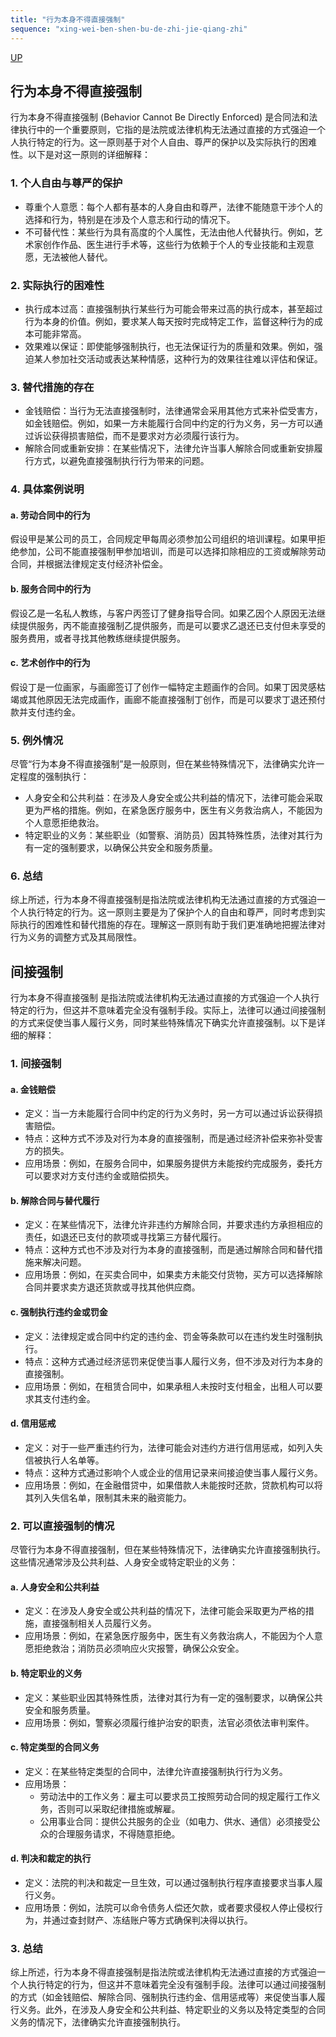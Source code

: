 ```yaml
---
title: "行为本身不得直接强制"
sequence: "xing-wei-ben-shen-bu-de-zhi-jie-qiang-zhi"
---
```


[UP](/law/civil-law-index.html)

## 行为本身不得直接强制

行为本身不得直接强制 (Behavior Cannot Be Directly Enforced) 是合同法和法律执行中的一个重要原则，它指的是法院或法律机构无法通过直接的方式强迫一个人执行特定的行为。这一原则基于对个人自由、尊严的保护以及实际执行的困难性。以下是对这一原则的详细解释：

### 1. 个人自由与尊严的保护

- 尊重个人意愿：每个人都有基本的人身自由和尊严，法律不能随意干涉个人的选择和行为，特别是在涉及个人意志和行动的情况下。
- 不可替代性：某些行为具有高度的个人属性，无法由他人代替执行。例如，艺术家创作作品、医生进行手术等，这些行为依赖于个人的专业技能和主观意愿，无法被他人替代。

### 2. 实际执行的困难性

- 执行成本过高：直接强制执行某些行为可能会带来过高的执行成本，甚至超过行为本身的价值。例如，要求某人每天按时完成特定工作，监督这种行为的成本可能非常高。
- 效果难以保证：即使能够强制执行，也无法保证行为的质量和效果。例如，强迫某人参加社交活动或表达某种情感，这种行为的效果往往难以评估和保证。

### 3. 替代措施的存在

- 金钱赔偿：当行为无法直接强制时，法律通常会采用其他方式来补偿受害方，如金钱赔偿。例如，如果一方未能履行合同中约定的行为义务，另一方可以通过诉讼获得损害赔偿，而不是要求对方必须履行该行为。
- 解除合同或重新安排：在某些情况下，法律允许当事人解除合同或重新安排履行方式，以避免直接强制执行行为带来的问题。

### 4. 具体案例说明

#### a. 劳动合同中的行为
假设甲是某公司的员工，合同规定甲每周必须参加公司组织的培训课程。如果甲拒绝参加，公司不能直接强制甲参加培训，而是可以选择扣除相应的工资或解除劳动合同，并根据法律规定支付经济补偿金。

#### b. 服务合同中的行为
假设乙是一名私人教练，与客户丙签订了健身指导合同。如果乙因个人原因无法继续提供服务，丙不能直接强制乙提供服务，而是可以要求乙退还已支付但未享受的服务费用，或者寻找其他教练继续提供服务。

#### c. 艺术创作中的行为
假设丁是一位画家，与画廊签订了创作一幅特定主题画作的合同。如果丁因灵感枯竭或其他原因无法完成画作，画廊不能直接强制丁创作，而是可以要求丁退还预付款并支付违约金。

### 5. 例外情况

尽管“行为本身不得直接强制”是一般原则，但在某些特殊情况下，法律确实允许一定程度的强制执行：

- 人身安全和公共利益：在涉及人身安全或公共利益的情况下，法律可能会采取更为严格的措施。例如，在紧急医疗服务中，医生有义务救治病人，不能因为个人意愿拒绝救治。
- 特定职业的义务：某些职业（如警察、消防员）因其特殊性质，法律对其行为有一定的强制要求，以确保公共安全和服务质量。

### 6. 总结

综上所述，行为本身不得直接强制是指法院或法律机构无法通过直接的方式强迫一个人执行特定的行为。这一原则主要是为了保护个人的自由和尊严，同时考虑到实际执行的困难性和替代措施的存在。理解这一原则有助于我们更准确地把握法律对行为义务的调整方式及其局限性。

## 间接强制

行为本身不得直接强制 是指法院或法律机构无法通过直接的方式强迫一个人执行特定的行为，但这并不意味着完全没有强制手段。实际上，法律可以通过间接强制的方式来促使当事人履行义务，同时某些特殊情况下确实允许直接强制。以下是详细的解释：

### 1. 间接强制

#### a. 金钱赔偿
- 定义：当一方未能履行合同中约定的行为义务时，另一方可以通过诉讼获得损害赔偿。
- 特点：这种方式不涉及对行为本身的直接强制，而是通过经济补偿来弥补受害方的损失。
- 应用场景：例如，在服务合同中，如果服务提供方未能按约完成服务，委托方可以要求对方支付违约金或赔偿损失。

#### b. 解除合同与替代履行
- 定义：在某些情况下，法律允许非违约方解除合同，并要求违约方承担相应的责任，如退还已支付的款项或寻找第三方替代履行。
- 特点：这种方式也不涉及对行为本身的直接强制，而是通过解除合同和替代措施来解决问题。
- 应用场景：例如，在买卖合同中，如果卖方未能交付货物，买方可以选择解除合同并要求卖方退还货款或寻找其他供应商。

#### c. 强制执行违约金或罚金
- 定义：法律规定或合同中约定的违约金、罚金等条款可以在违约发生时强制执行。
- 特点：这种方式通过经济惩罚来促使当事人履行义务，但不涉及对行为本身的直接强制。
- 应用场景：例如，在租赁合同中，如果承租人未按时支付租金，出租人可以要求其支付违约金。

#### d. 信用惩戒
- 定义：对于一些严重违约行为，法律可能会对违约方进行信用惩戒，如列入失信被执行人名单等。
- 特点：这种方式通过影响个人或企业的信用记录来间接迫使当事人履行义务。
- 应用场景：例如，在金融借贷中，如果借款人未能按时还款，贷款机构可以将其列入失信名单，限制其未来的融资能力。

### 2. 可以直接强制的情况

尽管行为本身不得直接强制，但在某些特殊情况下，法律确实允许直接强制执行。这些情况通常涉及公共利益、人身安全或特定职业的义务：

#### a. 人身安全和公共利益
- 定义：在涉及人身安全或公共利益的情况下，法律可能会采取更为严格的措施，直接强制相关人员履行义务。
- 应用场景：例如，在紧急医疗服务中，医生有义务救治病人，不能因为个人意愿拒绝救治；消防员必须响应火灾报警，确保公众安全。

#### b. 特定职业的义务
- 定义：某些职业因其特殊性质，法律对其行为有一定的强制要求，以确保公共安全和服务质量。
- 应用场景：例如，警察必须履行维护治安的职责，法官必须依法审判案件。

#### c. 特定类型的合同义务
- 定义：在某些特定类型的合同中，法律允许直接强制执行行为义务。
- 应用场景：
  - 劳动法中的工作义务：雇主可以要求员工按照劳动合同的规定履行工作义务，否则可以采取纪律措施或解雇。
  - 公用事业合同：提供公共服务的企业（如电力、供水、通信）必须接受公众的合理服务请求，不得随意拒绝。

#### d. 判决和裁定的执行
- 定义：法院的判决和裁定一旦生效，可以通过强制执行程序直接要求当事人履行义务。
- 应用场景：例如，法院可以命令债务人偿还欠款，或者要求侵权人停止侵权行为，并通过查封财产、冻结账户等方式确保判决得以执行。

### 3. 总结

综上所述，行为本身不得直接强制是指法院或法律机构无法通过直接的方式强迫一个人执行特定的行为，但这并不意味着完全没有强制手段。法律可以通过间接强制的方式（如金钱赔偿、解除合同、强制执行违约金、信用惩戒等）来促使当事人履行义务。此外，在涉及人身安全和公共利益、特定职业的义务以及特定类型的合同义务的情况下，法律确实允许直接强制执行。


